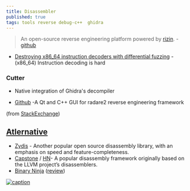 ```yaml
---
title: Disassembler
published: true
tags: tools reverse debug-c++  ghidra
---
```

> An open-source reverse engineering platform powered by [rizin](https://github.com/rizinorg/rizin). - [github](https://github.com/rizinorg/cutter?tab=readme-ov-file#cutter)

- [Destroying x86_64 instruction decoders with differential fuzzing](https://blog.trailofbits.com/2019/10/31/destroying-x86_64-instruction-decoders-with-differential-fuzzing/) - (x86_64) Instruction decoding is hard


### Cutter

- Native integration of Ghidra's decompiler 

- [Github](https://github.com/radareorg/cutter) -A Qt and C++ GUI for radare2 reverse engineering framework

(from [StackExchange](https://unix.stackexchange.com/questions/418354/understanding-what-a-linux-binary-is-doing))


## [Atlernative](https://news.ycombinator.com/item?id=17252585)
- [Zydis](https://github.com/zyantific/zydis) - Another popular open source disassembly library, with an emphasis on speed and feature-completeness.
- [Capstone](http://www.capstone-engine.org/) / [HN](https://news.ycombinator.com/item?id=41648711)- A popular disassembly framework originally based on the LLVM project’s disassemblers.
- [Binary Ninja](https://binary.ninja/) ([review](https://www.trailofbits.com/research-and-development/binja/))

[![caption](https://raw.githubusercontent.com/rizinorg/cutter/dev/docs/source/images/screenshot.png) ](https://github.com/rizinorg/cutter?tab=readme-ov-file#cutter)
